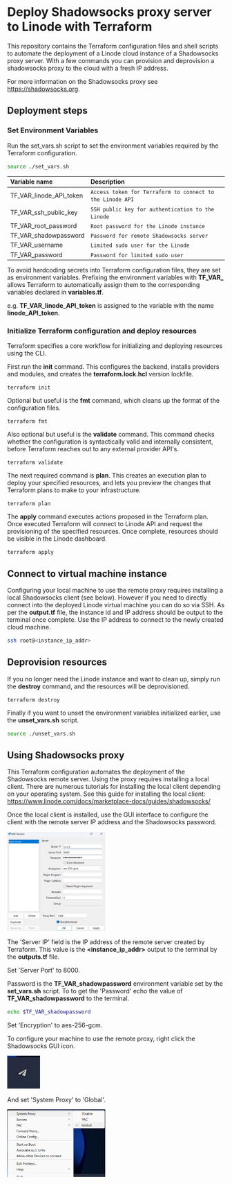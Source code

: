 # Deploy Shadowsocks proxy server to Linode with Terraform
This repository contains the Terraform configuration files and shell scripts to automate the deployment of a Linode cloud instance of a Shadowsocks proxy server. With a few commands you can provision and deprovision a shadowsocks proxy to the cloud with a fresh IP address.

For more information on the Shadowsocks proxy see https://shadowsocks.org.
## Deployment steps

### Set Environment Variables
Run the set_vars.sh script to set the environment variables required by the Terraform configuration.
```bash
source ./set_vars.sh
```
| Variable name | Description |
|:------------|:----------|
| TF_VAR_linode_API_token | `Access token for Terraform to connect to the Linode API` |
| TF_VAR_ssh_public_key   | `SSH public key for authentication to the Linode` |
| TF_VAR_root_password    | `Root password for the Linode instance` |
| TF_VAR_shadowpassword   | `Password for remote Shadowsocks server`|
| TF_VAR_username         | `Limited sudo user for the Linode`|
| TF_VAR_password         | `Password for limited sudo user`|



To avoid hardcoding secrets into Terraform configuration files, they are set as environment variables. Prefixing the environment variables with **TF_VAR_** allows Terraform to automatically assign them to the corresponding variables declared in **variables.tf**.

e.g. **TF_VAR_linode_API_token** is assigned to the variable with the name **linode_API_token**.

### Initialize Terraform configuration and deploy resources
Terraform specifies a core workflow for initializing and deploying resources using the CLI. 

First run the **init** command. This configures the backend, installs providers and modules,  and creates the **terraform.lock.hcl** version lockfile.

```
terraform init
```

Optional but useful is the **fmt** command, which cleans up the format of the configuration files.
```
terraform fmt
```

Also optional but useful is the **validate** command. This command checks whether the configuration is syntactically valid and internally consistent, before Terraform reaches out to any external provider API's.
```
terraform validate
```

The next required command is **plan**. This creates an execution plan to deploy your specified resources, and lets you preview the changes that Terraform plans to make to your infrastructure.
```
terraform plan
```

The **apply** command executes actions proposed in the Terraform plan. Once executed Terraform will connect to Linode API and request the provisioning of the specified resources. Once complete, resources should be visible in the Linode dashboard.
```
terraform apply
```

## Connect to virtual machine instance
Configuring your local machine to use the remote proxy requires installing a local Shadowsocks client (see below). However if you need to directly connect into the deployed Linode virtual machine you can do so via SSH. As per the **output.tf** file, the instance id and IP address should be output to the terminal once complete. Use the IP address to connect to the newly created cloud machine.
```bash
ssh root@<instance_ip_addr>
```

## Deprovision resources
If you no longer need the Linode instance and want to clean up, simply run the **destroy** command, and the resources will be deprovisioned. 
```
terraform destroy
```

Finally if you want to unset the environment variables initialized earlier, use the **unset_vars.sh** script.
```bash
source ./unset_vars.sh
```

## Using Shadowsocks proxy
This Terraform configuration automates the deployment of the Shadowsocks remote server.
Using the proxy requires installing a local client. There are numerous tutorials for installing the local client depending on your operating system. See this guide for installing the local client:
https://www.linode.com/docs/marketplace-docs/guides/shadowsocks/

Once the local client is installed, use the GUI interface to configure the client with the remote server IP address and the Shadowsocks password. 

<p align="left">
  <img src="pictures/shadowsocks_gui.png" width="45%" height="25%" title="shadowsocks_gui">
</p>

The 'Server IP' field is the IP address of the remote server created by Terraform. This value is the **<instance_ip_addr>** output to the terminal by the **outputs.tf** file. 

Set 'Server Port' to 8000.

Password is the **TF_VAR_shadowpassword** environment variable set by the **set_vars.sh** script. To to get the 'Password' echo the value of **TF_VAR_shadowpassword** to the terminal.

```bash
echo $TF_VAR_shadowpassword
```
Set 'Encryption' to aes-256-gcm.

To configure your machine to use the remote proxy, right click the Shadowsocks GUI icon.

<p align="left">
  <img src="pictures/shadowsocks_icon.png" width="15%" height="20%" title="shadowsocks_gui">
</p>

And set 'System Proxy' to 'Global'.
<p align="left">
  <img src="pictures/global.png" width="45%" height="25%" title="shadowsocks_gui">
</p>

